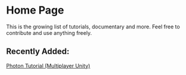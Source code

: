 # Home Page

This is the growing list of tutorials, documentary and more. Feel free to contribute and use anything freely.

## Recently Added:

[Photon Tutorial (Multiplayer Unity)](Photon-Tutorial.md)
